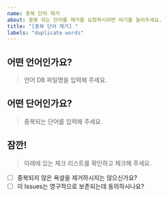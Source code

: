 ```yaml
---
name: 중복 단어 제거
about: 중복 되는 단어를 제거를 요청하시려면 여기를 눌러주세요.
title: "[중복 단어 제거] "
labels: "duplicate words"
---
```


## 어떤 언어인가요?
> 언어 DB 파일명을 입력해 주세요.

## 어떤 단어인가요?
> 중복되는 단어를 입력해 주세요.

## 잠깐!
> 아래에 있는 체크 리스트를 확인하고 체크해 주세요.
- [ ] 중복되지 않은 욕설을 제거하시지는 않으신가요?
- [ ] 이 Issues는 영구적으로 보존되는데 동의하시나요?
